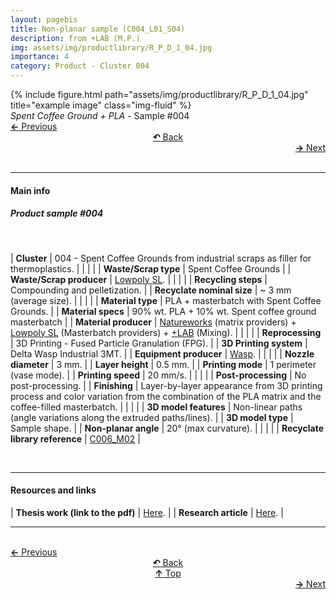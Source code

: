 ```yaml
---
layout: pagebis
title: Non-planar sample (C004_L01_S04)
description: from +LAB (M.P.)
img: assets/img/productlibrary/R_P_D_1_04.jpg
importance: 4
category: Product - Cluster 004
---
```

<div class="row">
    <div class="col-sm mt-3 mt-md-0">
        {% include figure.html path="assets/img/productlibrary/R_P_D_1_04.jpg" title="example image" class="img-fluid" %}
    </div>
</div>
<div class="caption">
    <i>Spent Coffee Ground + PLA</i> - Sample #004
</div>

<div class="row justify-content-sm-center">
    <div class="col-sm-4 mt-3 mt-md-0" style="text-align:left">
  <a href="/projects/ProLi_C004_L01_S03/" target="_self"><b>←</b> Previous</a>
    </div>
    <div class="col-sm-4 mt-3 mt-md-0" style="text-align:center">
  <a href="/productlibrary/" target="_self"><b>↶</b> Back</a>
    </div>
    <div class="col-sm-4 mt-3 mt-md-0" style="text-align:right">
        <td align="right"><a href="/projects/ProLi_C004_L01_S05/" target="_self"><b>→</b> Next</a></td>
    </div>
</div>
<br>

<hr>
<h4><b>Main info</b></h4>
<h5>Product sample #004</h5>
<br>

| <b>Cluster</b>       | 004 - Spent Coffee Grounds from industrial scraps as filler for thermoplastics. |
|    |     |
| <b>Waste/Scrap type</b>       | Spent Coffee Grounds     |
| <b>Waste/Scrap producer</b>    | [Lowpoly SL](https://lowpoly.info/).     |
|    |     |
| <b>Recycling steps</b>      | Compounding and pelletization.     |
| <b>Recyclate nominal size</b>       | ~ 3 mm (average size).    |
|    |     |
| <b>Material type</b>      | PLA + masterbatch with Spent Coffee Grounds. |
| <b>Material specs</b>       | 90% wt. PLA + 10% wt. Spent coffee ground masterbatch     |
| <b>Material producer</b>   | [Natureworks](https://www.natureworksllc.com/) (matrix providers) + [Lowpoly SL](https://lowpoly.info/) (Masterbatch providers) + [+LAB](piulab.it) (Mixing).     |
|    |     |
| <b>Reprocessing</b>      | 3D Printing - Fused Particle Granulation (FPG). |
| <b>3D Printing system</b>      | Delta Wasp Industrial 3MT.    |
| <b>Equipment producer</b>   | [Wasp](https://www.3dwasp.com/).   |
|    |     |
| <b>Nozzle diameter</b>      | 3 mm. |
| <b>Layer height</b>      | 0.5 mm.    |
| <b>Printing mode</b>   | 1 perimeter (vase mode).   |
| <b>Printing speed</b>   | 20 mm/s.  |
|    |     |
| <b>Post-processing</b>      | No post-processing. |
| <b>Finishing</b>      | Layer-by-layer appearance from 3D printing process and color variation from the combination of the PLA matrix and the coffee-filled masterbatch.    |
|    |     |
| <b>3D model features</b>      | Non-linear paths (angle variations along the extruded paths/lines).    |
| <b>3D model type</b>      | Sample shape.    |
| <b>Non-planar angle</b>      | 20° (max curvature).  |
|    |     |
| <b>Recyclate library reference</b>    | <a href="/projects/RecLi_C006_M02/" target="_blank">C006_M02</a>     |

<br>
<hr>
<h4><b>Resources and links</b></h4>

| <b>Thesis work (link to the pdf)</b>       | [Here](https://www.politesi.polimi.it/handle/10589/206349 ).   |
| <b>Research article</b>       | [Here](https://pubs.acs.org/doi/10.1021/acsomega.3c05669?fig=tgr1&ref=pdf ).   |

<hr>

<br>
<div class="row justify-content-sm-center">
    <div class="col-sm-3 mt-3 mt-md-0" style="text-align:left">
  <a href="/projects/ProLi_C004_L01_S03/" target="_self"><b>←</b> Previous</a>
    </div>
    <div class="col-sm-3 mt-3 mt-md-0" style="text-align:center">
  <a href="/productlibrary/" target="_self"><b>↶</b> Back</a>
    </div>
    <div class="col-sm-3 mt-3 mt-md-0" style="text-align:center">
  <a href="#" target="_self"><b>↑</b> Top</a>
    </div>
    <div class="col-sm-3 mt-3 mt-md-0" style="text-align:right">
        <td align="right"><a href="/projects/ProLi_C004_L01_S05/" target="_self"><b>→</b> Next</a></td>
    </div>
</div>
